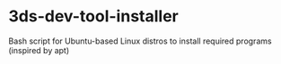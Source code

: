 # 3ds-dev-tool-installer
Bash script for Ubuntu-based Linux distros to install required programs (inspired by apt)
